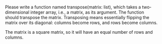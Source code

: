 Please write a function named transpose(matrix: list), which takes a two-dimensional integer array, i.e., a matrix, as its argument. The function should transpose the matrix. Transposing means essentially flipping the matrix over its diagonal: columns become rows, and rows become columns.

The matrix is a square matrix, so it will have an equal number of rows and columns.
